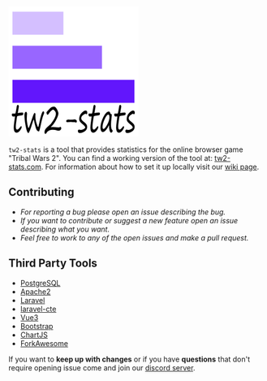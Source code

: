 ![logo](public/images/logo.png)

```tw2-stats``` is a tool that provides statistics for the online browser game "Tribal Wars 2". You can find a working version of the tool at: [tw2-stats.com](https://tw2-stats.com/). For information about how to set it up locally visit our [wiki page](https://github.com/VMormoris/tw2-stats/wiki).

## Contributing
* _For reporting a bug please open an issue describing the bug._
* _If you want to contribute or suggest a new feature open an issue describing what you want._
* _Feel free to work to any of the open issues and make a pull request._

## Third Party Tools
* [PostgreSQL](https://www.postgresql.org/)
* [Apache2](https://httpd.apache.org/)
* [Laravel](https://laravel.com/)
* [laravel-cte](https://github.com/staudenmeir/laravel-cte)
* [Vue3](https://vuejs.org/)
* [Bootstrap](https://getbootstrap.com/)
* [ChartJS](https://www.chartjs.org/)
* [ForkAwesome](https://forkaweso.me/Fork-Awesome/)

If you want to **keep up with changes** or if you have **questions** that don't require opening issue come and join our [discord server](https://discord.com/invite/vxZbCrShaP).